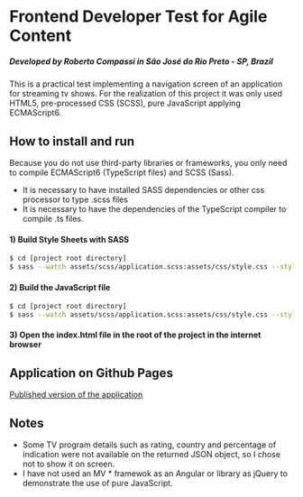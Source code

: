 # Frontend Developer Test for Agile Content
##### Developed by Roberto Compassi in São José do Rio Preto - SP, Brazil

This is a practical test implementing a navigation screen of an application for streaming tv shows. For the realization of this project it was only used HTML5, pre-processed CSS (SCSS), pure JavaScript applying ECMAScript6.

## How to install and run

Because you do not use third-party libraries or frameworks, you only need to compile ECMAScript6 (TypeScript files) and SCSS (Sass).

  - It is necessary to have installed SASS dependencies or other css processor to type .scss files
  - It is necessary to have the dependencies of the TypeScript compiler to compile .ts files.

#### 1) Build Style Sheets with SASS

```sh
$ cd [project root directory]
$ sass --watch assets/scss/application.scss:assets/css/style.css --style compressed
```

#### 2) Build the JavaScript file

```sh
$ cd [project root directory]
$ sass --watch assets/scss/application.scss:assets/css/style.css --style compressed
```
#### 3) Open the index.html file in the root of the project in the internet browser

## Application on Github Pages

[Published version of the application](https://robertocompassi.github.io/frontendtest)
## Notes
 - Some TV program details such as rating, country and percentage of indication were not available on the returned JSON object, so I chose not to show it on screen.
 - I have not used an MV * framewok as an Angular or library as jQuery to demonstrate the use of pure JavaScript.

 

